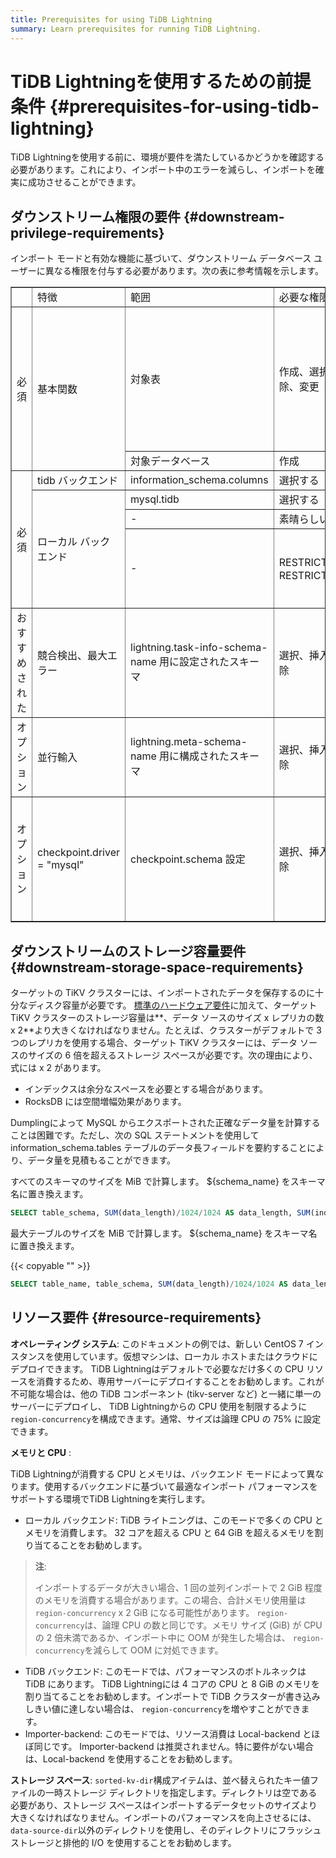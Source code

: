 ```yaml
---
title: Prerequisites for using TiDB Lightning
summary: Learn prerequisites for running TiDB Lightning.
---
```


# TiDB Lightningを使用するための前提条件 {#prerequisites-for-using-tidb-lightning}

TiDB Lightningを使用する前に、環境が要件を満たしているかどうかを確認する必要があります。これにより、インポート中のエラーを減らし、インポートを確実に成功させることができます。

## ダウンストリーム権限の要件 {#downstream-privilege-requirements}

インポート モードと有効な機能に基づいて、ダウンストリーム データベース ユーザーに異なる権限を付与する必要があります。次の表に参考情報を示します。

<table border="1"><tr><td></td><td>特徴</td><td>範囲</td><td>必要な権限</td><td>備考</td></tr><tr><td rowspan="2">必須</td><td rowspan="2">基本関数</td><td>対象表</td><td>作成、選択、挿入、更新、削除、削除、変更</td><td>DROP は、tidb-lightning-ctl が checkpoint-destroy-all コマンドを実行する場合にのみ必要です。</td></tr><tr><td>対象データベース</td><td>作成</td><td></td></tr><tr><td rowspan="4">必須</td><td>tidb バックエンド</td><td>information_schema.columns</td><td>選択する</td><td></td></tr><tr><td  rowspan="3">ローカル バックエンド</td><td>mysql.tidb</td><td>選択する</td><td></td></tr><tr><td>-</td><td>素晴らしい</td><td></td></tr><tr><td>-</td><td> RESTRICTED_VARIABLES_ADMIN、RESTRICTED_TABLES_ADMIN</td><td>対象の TiDB で SEM が有効になっている場合に必要</td></tr><tr><td>おすすめされた</td><td>競合検出、最大エラー</td><td>lightning.task-info-schema-name 用に設定されたスキーマ</td><td>選択、挿入、更新、削除、作成、削除</td><td>必要ない場合は、値を &quot;&quot; に設定する必要があります。</td></tr><tr><td>オプション</td><td>並行輸入</td><td>lightning.meta-schema-name 用に構成されたスキーマ</td><td>選択、挿入、更新、削除、作成、削除</td><td>必要ない場合は、値を &quot;&quot; に設定する必要があります。</td></tr><tr><td>オプション</td><td>checkpoint.driver = &quot;mysql&quot;</td><td> checkpoint.schema 設定</td><td>選択、挿入、更新、削除、作成、削除</td><td>チェックポイント情報がファイルではなくデータベースに格納されている場合に必要</td></tr></table>

## ダウンストリームのストレージ容量要件 {#downstream-storage-space-requirements}

ターゲットの TiKV クラスターには、インポートされたデータを保存するのに十分なディスク容量が必要です。 [標準のハードウェア要件](/hardware-and-software-requirements.md)に加えて、ターゲット TiKV クラスターのストレージ容量は**、データ ソースのサイズ x レプリカの数 x 2**より大きくなければなりません。たとえば、クラスターがデフォルトで 3 つのレプリカを使用する場合、ターゲット TiKV クラスターには、データ ソースのサイズの 6 倍を超えるストレージ スペースが必要です。次の理由により、式には x 2 があります。

-   インデックスは余分なスペースを必要とする場合があります。
-   RocksDB には空間増幅効果があります。

Dumplingによって MySQL からエクスポートされた正確なデータ量を計算することは困難です。ただし、次の SQL ステートメントを使用して information_schema.tables テーブルのデータ長フィールドを要約することにより、データ量を見積もることができます。

すべてのスキーマのサイズを MiB で計算します。 ${schema_name} をスキーマ名に置き換えます。

```sql
SELECT table_schema, SUM(data_length)/1024/1024 AS data_length, SUM(index_length)/1024/1024 AS index_length, SUM(data_length+index_length)/1024/1024 AS sum FROM information_schema.tables WHERE table_schema = "${schema_name}" GROUP BY table_schema;
```

最大テーブルのサイズを MiB で計算します。 ${schema_name} をスキーマ名に置き換えます。

{{< copyable "" >}}

```sql
SELECT table_name, table_schema, SUM(data_length)/1024/1024 AS data_length, SUM(index_length)/1024/1024 AS index_length,sum(data_length+index_length)/1024/1024 AS sum FROM information_schema.tables WHERE table_schema = "${schema_name}" GROUP BY table_name,table_schema ORDER BY sum DESC LIMIT 5;
```

## リソース要件 {#resource-requirements}

**オペレーティング システム**: このドキュメントの例では、新しい CentOS 7 インスタンスを使用しています。仮想マシンは、ローカル ホストまたはクラウドにデプロイできます。 TiDB Lightningはデフォルトで必要なだけ多くの CPU リソースを消費するため、専用サーバーにデプロイすることをお勧めします。これが不可能な場合は、他の TiDB コンポーネント (tikv-server など) と一緒に単一のサーバーにデプロイし、 TiDB Lightningからの CPU 使用を制限するように`region-concurrency`を構成できます。通常、サイズは論理 CPU の 75% に設定できます。

**メモリと CPU** :

TiDB Lightningが消費する CPU とメモリは、バックエンド モードによって異なります。使用するバックエンドに基づいて最適なインポート パフォーマンスをサポートする環境でTiDB Lightningを実行します。

-   ローカル バックエンド: TiDB ライトニングは、このモードで多くの CPU とメモリを消費します。 32 コアを超える CPU と 64 GiB を超えるメモリを割り当てることをお勧めします。

> **注**:
>
> インポートするデータが大きい場合、1 回の並列インポートで 2 GiB 程度のメモリを消費する場合があります。この場合、合計メモリ使用量は`region-concurrency` x 2 GiB になる可能性があります。 `region-concurrency`は、論理 CPU の数と同じです。メモリ サイズ (GiB) が CPU の 2 倍未満であるか、インポート中に OOM が発生した場合は、 `region-concurrency`を減らして OOM に対処できます。

-   TiDB バックエンド: このモードでは、パフォーマンスのボトルネックは TiDB にあります。 TiDB Lightningには 4 コアの CPU と 8 GiB のメモリを割り当てることをお勧めします。インポートで TiDB クラスターが書き込みしきい値に達しない場合は、 `region-concurrency`を増やすことができます。
-   Importer-backend: このモードでは、リソース消費は Local-backend とほぼ同じです。 Importer-backend は推奨されません。特に要件がない場合は、Local-backend を使用することをお勧めします。

**ストレージ スペース**: `sorted-kv-dir`構成アイテムは、並べ替えられたキー値ファイルの一時ストレージ ディレクトリを指定します。ディレクトリは空である必要があり、ストレージ スペースはインポートするデータセットのサイズより大きくなければなりません。インポートのパフォーマンスを向上させるには、 `data-source-dir`以外のディレクトリを使用し、そのディレクトリにフラッシュ ストレージと排他的 I/O を使用することをお勧めします。
